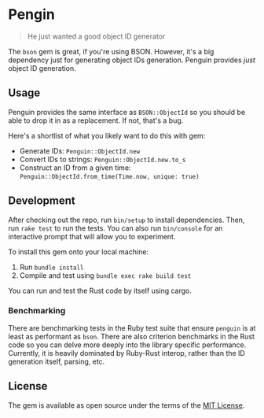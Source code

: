 # Pengin

> He just wanted a good object ID generator

The `bson` gem is great, if you're using BSON. However, it's a big dependency
just for generating object IDs generation. Penguin provides _just_ object ID
generation.

## Usage

Penguin provides the same interface as `BSON::ObjectId` so you should be able to
drop it in as a replacement. If not, that's a bug.

Here's a shortlist of what you likely want to do this with gem:

- Generate IDs: `Penguin::ObjectId.new`
- Convert IDs to strings: `Penguin::ObjectId.new.to_s`
- Construct an ID from a given time: `Penguin::ObjectId.from_time(Time.now, unique: true)`

## Development

After checking out the repo, run `bin/setup` to install dependencies. Then, run `rake test` to run the tests. You can also run `bin/console` for an interactive prompt that will allow you to experiment.

To install this gem onto your local machine:

1. Run `bundle install`
2. Compile and test using `bundle exec rake build test`

You can run and test the Rust code by itself using cargo.

### Benchmarking

There are benchmarking tests in the Ruby test suite that ensure `penguin` is at
least as performant as `bson`. There are also criterion benchmarks in the Rust
code so you can delve more deeply into the library specific performance.
Currently, it is heavily dominated by Ruby-Rust interop, rather than the ID
generation itself, parsing, etc.

## License

The gem is available as open source under the terms of the [MIT License](https://opensource.org/licenses/MIT).
